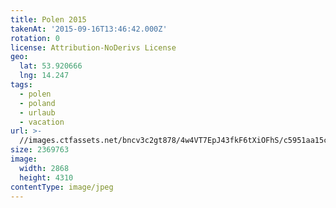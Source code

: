 ```yaml
---
title: Polen 2015
takenAt: '2015-09-16T13:46:42.000Z'
rotation: 0
license: Attribution-NoDerivs License
geo:
  lat: 53.920666
  lng: 14.247
tags:
  - polen
  - poland
  - urlaub
  - vacation
url: >-
  //images.ctfassets.net/bncv3c2gt878/4w4VT7EpJ43fkF6tXiOFhS/c5951aa15cb07815384475d56afa9e64/polen-2015_25931870526_o
size: 2369763
image:
  width: 2868
  height: 4310
contentType: image/jpeg
---
```


